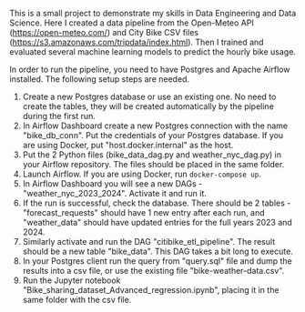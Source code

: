 This is a small project to demonstrate my skills in Data Engineering and Data Science. 
Here I created a data pipeline from the Open-Meteo API (https://open-meteo.com/)
and City Bike CSV files (https://s3.amazonaws.com/tripdata/index.html). 
Then I trained and evaluated several machine learning models to predict the hourly bike usage.

In order to run the pipeline, you need to have Postgres and Apache Airflow installed. 
The following setup steps are needed.
1. Create a new Postgres database or use an existing one. No need to create the tables, 
they will be created automatically by the pipeline during the first run.
2. In Airflow Dashboard create a new Postgres connection with the name "bike_db_conn". 
Put the credentials of your Postgres database. 
If you are using Docker, put "host.docker.internal" as the host.
3. Put the 2 Python files (bike_data_dag.py and weather_nyc_dag.py) in your Airflow repository. 
The files should be placed in the same folder.
4. Launch Airflow. If you are using Docker, run `docker-compose up`.
5. In Airflow Dashboard you will see a new DAGs - "weather_nyc_2023_2024". Activate it and run it. 
6. If the run is successful, check the database. There should be 2 tables - "forecast_requests" should have 
1 new entry after each run, and "weather_data" should have updated entries for the full years 2023 and 2024.
7. Similarly activate and run the DAG "citibike_etl_pipeline". The result should be a new table "bike_data".
This DAG takes a bit long to execute.
8. In your Postgres client run the query from "query.sql" file and dump the results into a csv file, 
or use the existing file "bike-weather-data.csv".
9. Run the Jupyter notebook "Bike_sharing_dataset_Advanced_regression.ipynb", 
placing it in the same folder with the csv file.